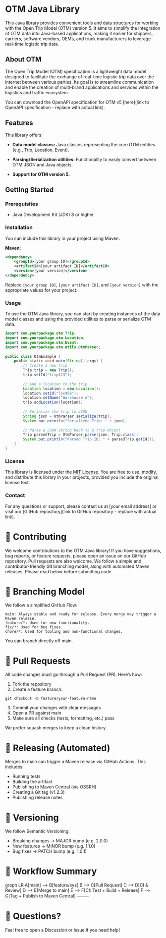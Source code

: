 # OTM Java Library

This Java library provides convenient tools and data structures for working with the Open Trip Model (OTM) version 5. It aims to simplify the integration of OTM data into Java-based applications, making it easier for shippers, carriers, software vendors, OEMs, and truck manufacturers to leverage real-time logistic trip data.

## About OTM

The Open Trip Model (OTM) specification is a lightweight data model designed to facilitate the exchange of real-time logistic trip data over the internet between various parties. Its goal is to streamline communication and enable the creation of multi-brand applications and services within the logistics and traffic ecosystem.

You can download the OpenAPI specification for OTM v5 [here](link to OpenAPI specification - replace with actual link).

## Features

This library offers:

* **Data model classes:** Java classes representing the core OTM entities (e.g., Trip, Location, Event). 
* **Parsing/Serialization utilities:** Functionality to easily convert between OTM JSON and Java objects. 

* **Support for OTM version 5.**

## Getting Started

### Prerequisites

* Java Development Kit (JDK) 8 or higher

### Installation

You can include this library in your project using Maven.

**Maven:**

```xml
<dependency>
    <groupId>[your group ID]</groupId>
    <artifactId>[your artifact ID]</artifactId>
    <version>[your version]</version>
</dependency>
```
Replace `[your group ID]`, `[your artifact ID]`, and `[your version]` with the appropriate values for your project.
### Usage
To use the OTM Java library, you can start by creating instances of the data model classes and using the provided utilities to parse or serialize OTM data.

```java
import com.yourpackage.otm.Trip;
import com.yourpackage.otm.Location;
import com.yourpackage.otm.Event;
import com.yourpackage.otm.utils.OtmParser;
   
public class OtmExample {
    public static void main(String[] args) {
        // Create a new trip
        Trip trip = new Trip();
        trip.setId("trip123");
        
        // Add a location to the trip
        Location location = new Location();
        location.setId("loc456");
        location.setName("Warehouse A");
        trip.addLocation(location);
        
        // Serialize the trip to JSON
        String json = OtmParser.serialize(trip);
        System.out.println("Serialized Trip: " + json);
        
        // Parse a JSON string back to a Trip object
        Trip parsedTrip = OtmParser.parse(json, Trip.class);
        System.out.println("Parsed Trip ID: " + parsedTrip.getId());
    }
}
``` 
### License
This library is licensed under the [MIT License](LICENSE). You are free to use, modify, and distribute this library in your projects, provided you include the original license text.
### Contact
For any questions or support, please contact us at [your email address] or visit our [GitHub repository](link to GitHub repository - replace with actual link).


# 🤝 Contributing
We welcome contributions to the OTM Java library! If you have suggestions, bug reports, or feature requests, please open an issue on our GitHub repository. Pull requests are also welcome.  We follow a simple and contributor-friendly Git branching model, along with automated Maven releases. Please read below before submitting code.

# 🌿 Branching Model

We follow a simplified GitHub Flow:
```
main: Always stable and ready for release. Every merge may trigger a Maven release.
feature/*: Used for new functionality.
fix/*: Used for bug fixes.
chore/*: Used for tooling and non-functional changes.
```

You can branch directly off main.

# 🔀 Pull Requests

All code changes must go through a Pull Request (PR). Here’s how:
1.	Fork the repository
2.	Create a feature branch:
```
git checkout -b feature/your-feature-name
```
3.	Commit your changes with clear messages
4.	Open a PR against main
5.	Make sure all checks (tests, formatting, etc.) pass

We prefer squash merges to keep a clean history.

# 🚀 Releasing (Automated)

Merges to main can trigger a Maven release via GitHub Actions. This includes:
* Running tests
* Building the artifact
* Publishing to Maven Central (via OSSRH)
* Creating a Git tag (v1.2.3)
* Publishing release notes

# 📌 Versioning

We follow Semantic Versioning:
* Breaking changes → MAJOR bump (e.g. 2.0.0)
* New features → MINOR bump (e.g. 1.1.0)
* Bug fixes → PATCH bump (e.g. 1.0.1)


# 🔁 Workflow Summary

graph LR
A[main] --> B[feature/xyz]
B --> C[Pull Request]
C --> D[CI & Review]
D --> E[Merge to main]
E --> F[CI: Test + Build + Release]
F --> G[Tag + Publish to Maven Central]
⸻
# 💬 Questions?
Feel free to open a Discussion or Issue if you need help!
